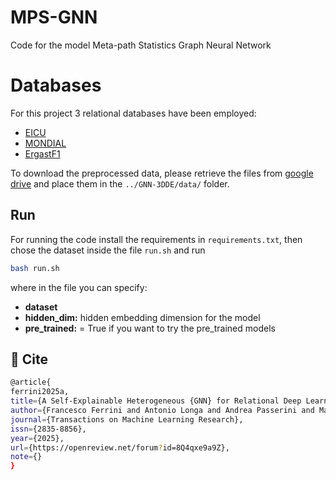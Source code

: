# MPS-GNN

Code for the model Meta-path Statistics Graph Neural Network
# Databases

For this project 3 relational databases have been employed:
- [EICU](https://eicu-crd.mit.edu)
- [MONDIAL](https://relational-data.org/dataset/Mondial)
- [ErgastF1](https://relational-data.org/dataset/ErgastF)

To download the preprocessed data, please retrieve the files from [google drive](https://drive.google.com/drive/folders/1S2-uhaa04gICvQodTp0tVu7Ns-lAYUb7?usp=share_link) and place them in the `../GNN-3DDE/data/` folder.

## Run

For running the code install the requirements in `requirements.txt`, then chose the dataset inside the file `run.sh` and run

```sh
bash run.sh
```
where in the file you can specify:
- **dataset**
- **hidden_dim:** hidden embedding dimension for the model
- **pre_trained:** = True if you want to try the pre_trained models

## 📖 Cite

```sh
@article{
ferrini2025a,
title={A Self-Explainable Heterogeneous {GNN} for Relational Deep Learning},
author={Francesco Ferrini and Antonio Longa and Andrea Passerini and Manfred Jaeger},
journal={Transactions on Machine Learning Research},
issn={2835-8856},
year={2025},
url={https://openreview.net/forum?id=8Q4qxe9a9Z},
note={}
}
```

